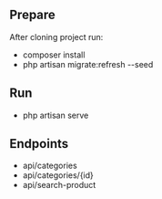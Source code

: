 ## Prepare

After cloning project run:
- composer install
- php artisan migrate:refresh --seed 

## Run
- php artisan serve

## Endpoints

- api/categories
- api/categories/{id}
- api/search-product
